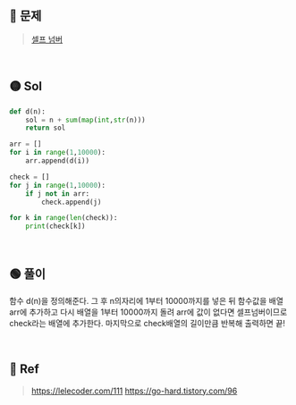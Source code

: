 ## 🔴 문제
> [셀프 넘버](https://www.acmicpc.net/problem/4673)

<br/>

## 🟡 Sol
```python
def d(n):
    sol = n + sum(map(int,str(n)))
    return sol

arr = []
for i in range(1,10000):
    arr.append(d(i))

check = []
for j in range(1,10000):
    if j not in arr:
        check.append(j)

for k in range(len(check)):
    print(check[k])
```
<br/>

## 🟢 풀이
함수 d(n)을 정의해준다.
그 후 n의자리에 1부터 10000까지를 넣은 뒤 함수값을 배열 arr에 추가하고
다시 배열을 1부터 10000까지 돌려 arr에 값이 없다면 셀프넘버이므로 check라는 배열에 추가한다.
마지막으로 check배열의 길이만큼 반복해 출력하면 끝!

<br/>

## 🔵 Ref
> https://lelecoder.com/111
https://go-hard.tistory.com/96